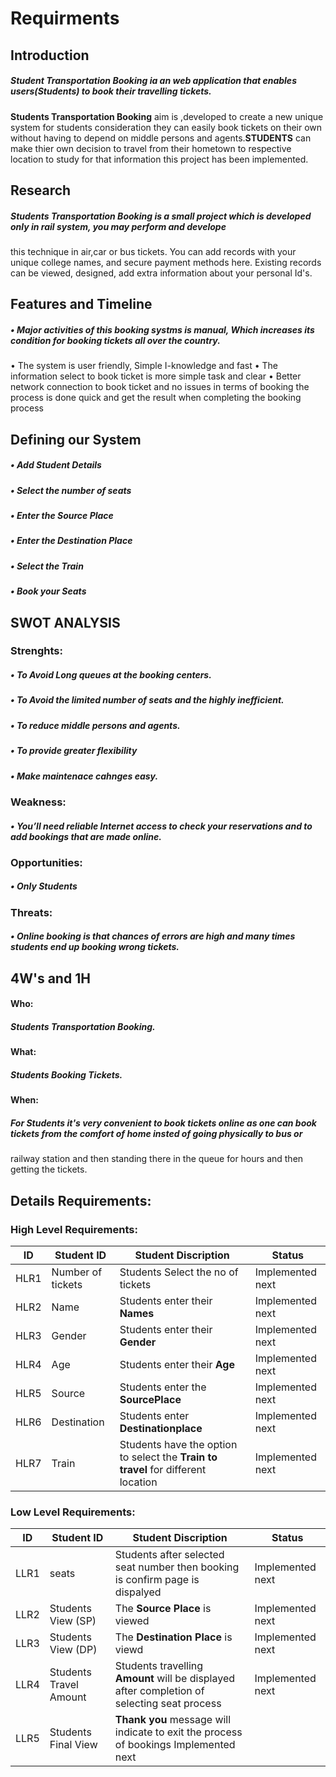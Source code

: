 # Requirments

## Introduction
   ##### __Student Transportation Booking__ ia an web application that enables users(Students) to book their travelling tickets.
   __Students Transportation Booking__ aim is ,developed to create a new unique system for students consideration they can easily book tickets on 
  their own without having to depend on middle persons and agents.__STUDENTS__ can make thier own decision to travel from their hometown 
  to respective location to study for that information this project has been implemented.
   
## Research
   #####  __Students Transportation Booking__ is a small project which is developed only in rail system, you may perform and develope 
   this technique in air,car or bus tickets. You can add records with your unique college names, and secure payment methods here. 
   Existing records can be viewed, designed, add extra information about your personal Id's.
    
## Features and Timeline
   ##### • Major activities of this booking systms is manual, Which increases its condition for booking tickets all over the country.  
•	The system is user friendly, Simple I-knowledge and fast
•	The information select to book ticket is more simple task and clear
• Better network connection to book ticket and no issues in terms of booking the process is done quick and get the result when completing the booking process


## Defining our System
#####     •	Add Student Details
#####     •	Select the number of seats
#####     •	Enter the Source Place
#####     •	Enter the Destination Place
#####     •	Select the Train
#####     •	Book your Seats

## SWOT ANALYSIS
### Strenghts:
##### •	To Avoid Long queues at the booking centers.
##### •	To Avoid the limited number of seats and the highly inefficient.
##### •	To reduce middle persons and agents.
##### •	To provide greater flexibility
##### •	Make maintenace cahnges easy.

### Weakness:
##### •	You’ll need reliable Internet access to check your reservations and to add bookings that are made online.

### Opportunities:
#####   •	Only Students

### Threats:
#####   • Online booking is that chances of errors are high and many times students end up booking wrong tickets. 

## 4W's and 1H
#### Who:
#####    Students Transportation Booking.
#### What:
#####    Students Booking Tickets.
#### When:
#####    For Students it's very convenient to book tickets online as one can book tickets from the comfort of home insted of going physically to bus or 
  railway station and then standing there in the queue for hours and then getting the tickets. 

## Details Requirements:
### High Level Requirements:
| ID | Student ID | Student Discription | Status |
|------|------| ------| ------|
| HLR1 | Number of tickets |Students Select the no of tickets | Implemented next
| HLR2 |  Name  | Students enter their __Names__ | Implemented next
| HLR3 | Gender | Students enter their __Gender__  | Implemented next
| HLR4 | Age    | Students enter their __Age__  | Implemented next
| HLR5 | Source | Students enter the __SourcePlace__   | Implemented next
| HLR6|  Destination  | Students enter __Destinationplace__  | Implemented next
| HLR7| Train | Students have the option to select the __Train to travel__  for different location | Implemented next



### Low Level Requirements:

| ID | Student ID | Student Discription | Status |
|------|------| ------| ------|
| LLR1 | seats | Students after selected seat number then booking is confirm page is dispalyed | Implemented next
| LLR2 | Students View (SP) | The __Source Place__ is viewed | Implemented next
| LLR3 | Students View (DP) | The __Destination Place__ is viewd | Implemented next
| LLR4 | Students Travel Amount | Students travelling __Amount__ will be displayed after completion of selecting seat process | Implemented next
| LLR5 | Students Final View | __Thank you__ message will indicate to exit the process of bookings Implemented next





